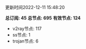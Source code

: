 更新时间2022-12-11 15:48:20

**总订阅: 45**
**总节点: 695**
**有效节点: 124**
- v2ray节点: 117
- ss节点: 1
- trojan节点: 6
